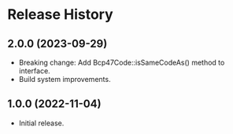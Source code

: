 # Release History

## 2.0.0 (2023-09-29)
* Breaking change: Add Bcp47Code::isSameCodeAs() method to interface.
* Build system improvements.

## 1.0.0 (2022-11-04)

* Initial release.
